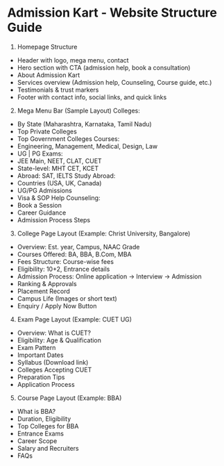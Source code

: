 # Admission Kart - Website Structure Guide

1. Homepage Structure

- Header with logo, mega menu, contact
- Hero section with CTA (admission help, book a consultation)
- About Admission Kart
- Services overview (Admission help, Counseling, Course guide, etc.)
- Testimonials & trust markers
- Footer with contact info, social links, and quick links

2. Mega Menu Bar (Sample Layout)
   Colleges:

- By State (Maharashtra, Karnataka, Tamil Nadu)
- Top Private Colleges
- Top Government Colleges
  Courses:
- Engineering, Management, Medical, Design, Law
- UG | PG
  Exams:
- JEE Main, NEET, CLAT, CUET
- State-level: MHT CET, KCET
- Abroad: SAT, IELTS
  Study Abroad:
- Countries (USA, UK, Canada)
- UG/PG Admissions
- Visa & SOP Help
  Counseling:
- Book a Session
- Career Guidance
- Admission Process Steps

3. College Page Layout (Example: Christ University, Bangalore)

- Overview: Est. year, Campus, NAAC Grade
- Courses Offered: BA, BBA, B.Com, MBA
- Fees Structure: Course-wise fees
- Eligibility: 10+2, Entrance details
- Admission Process: Online application -> Interview -> Admission
- Ranking & Approvals
- Placement Record
- Campus Life (Images or short text)
- Enquiry / Apply Now Button

4. Exam Page Layout (Example: CUET UG)

- Overview: What is CUET?
- Eligibility: Age & Qualification
- Exam Pattern
- Important Dates
- Syllabus (Download link)
- Colleges Accepting CUET
- Preparation Tips
- Application Process

5. Course Page Layout (Example: BBA)

- What is BBA?
- Duration, Eligibility
- Top Colleges for BBA
- Entrance Exams
- Career Scope
- Salary and Recruiters
- FAQs
